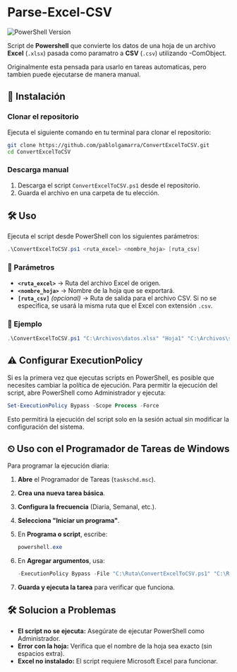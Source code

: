 # Parse-Excel-CSV

![PowerShell Version](https://img.shields.io/badge/PowerShell-5.1%2B-blue)

Script de **Powershell** que convierte los datos de una hoja de un archivo **Excel** (`.xlsx`) pasada como paramatro a **CSV** (`.csv`) utilizando -ComObject.

Originalmente esta pensada para usarlo en tareas automaticas, pero tambien puede ejecutarse de manera manual.

## 📌 Instalación

### Clonar el repositorio

Ejecuta el siguiente comando en tu terminal para clonar el repositorio:

```sh
git clone https://github.com/pablolgamarra/ConvertExcelToCSV.git
cd ConvertExcelToCSV
```

### Descarga manual

1. Descarga el script `ConvertExcelToCSV.ps1` desde el repositorio.
2. Guarda el archivo en una carpeta de tu elección.

## 🛠 Uso

Ejecuta el script desde PowerShell con los siguientes parámetros:

```powershell
.\ConvertExcelToCSV.ps1 <ruta_excel> <nombre_hoja> [ruta_csv]
```

### 📌 Parámetros

-   **`<ruta_excel>`** → Ruta del archivo Excel de origen.
-   **`<nombre_hoja>`** → Nombre de la hoja que se exportará.
-   **`[ruta_csv]`** _(opcional)_ → Ruta de salida para el archivo CSV. Si no se especifica, se usará la misma ruta que el Excel con extensión `.csv`.

### 📍 Ejemplo

```powershell
.\ConvertExcelToCSV.ps1 "C:\Archivos\datos.xlsx" "Hoja1" "C:\Archivos\salida.csv"
```

## ⚠ Configurar ExecutionPolicy

Si es la primera vez que ejecutas scripts en PowerShell, es posible que necesites cambiar la política de ejecución. Para permitir la ejecución del script, abre PowerShell como Administrador y ejecuta:

```powershell
Set-ExecutionPolicy Bypass -Scope Process -Force
```

Esto permitirá la ejecución del script solo en la sesión actual sin modificar la configuración del sistema.

## ⏲ Uso con el Programador de Tareas de Windows

Para programar la ejecución diaria:

1. **Abre** el Programador de Tareas (`taskschd.msc`).
2. **Crea una nueva tarea básica**.
3. **Configura la frecuencia** (Diaria, Semanal, etc.).
4. **Selecciona "Iniciar un programa"**.
5. En **Programa o script**, escribe:

    ```powershell
    powershell.exe
    ```

6. En **Agregar argumentos**, usa:

    ```powershell
    -ExecutionPolicy Bypass -File "C:\Ruta\ConvertExcelToCSV.ps1" "C:\Ruta\Archivo.xlsx" "Hoja1"
    ```

7. **Guarda y ejecuta la tarea** para verificar que funciona.

## 🛠 Solucion a Problemas

-   **El script no se ejecuta:** Asegúrate de ejecutar PowerShell como Administrador.
-   **Error con la hoja:** Verifica que el nombre de la hoja sea exacto (sin espacios extra).
-   **Excel no instalado:** El script requiere Microsoft Excel para funcionar.
